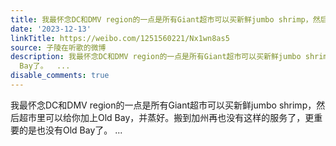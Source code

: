 ```yaml
---
title: 我最怀念DC和DMV region的一点是所有Giant超市可以买新鲜jumbo shrimp，然后超市里可以给你加上Old Bay，并蒸好。搬到加州再也没有这样的服务了，更重要的是也没...
date: '2023-12-13'
linkTitle: https://weibo.com/1251560221/Nx1wn8as5
source: 子陵在听歌的微博
description: 我最怀念DC和DMV region的一点是所有Giant超市可以买新鲜jumbo shrimp，然后超市里可以给你加上Old Bay，并蒸好。搬到加州再也没有这样的服务了，更重要的是也没有Old
  Bay了。  ...
disable_comments: true
---
```

我最怀念DC和DMV region的一点是所有Giant超市可以买新鲜jumbo shrimp，然后超市里可以给你加上Old Bay，并蒸好。搬到加州再也没有这样的服务了，更重要的是也没有Old Bay了。  ...